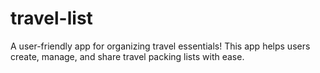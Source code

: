 # travel-list
A user-friendly app for organizing travel essentials! This app helps users create, manage, and share travel packing lists with ease.
